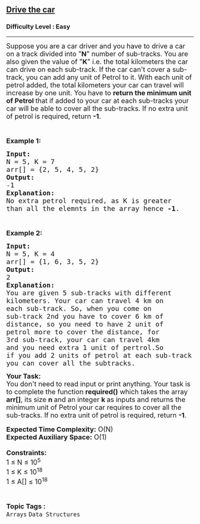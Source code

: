<h2><a href="https://practice.geeksforgeeks.org/problems/drive-the-car2541/1?page=11&difficulty[]=0&status[]=solved&sortBy=submissions">Drive the car</a></h2><h3>Difficulty Level : Easy</h3><hr><div class="problems_problem_content__Xm_eO"><p><span style="font-size: 18px;">Suppose you are a car driver and you have to drive a car on a track divided into "<strong>N</strong>" number of sub-tracks. You are also given the value of "<strong>K</strong>" i.e. the total kilometers the car can drive on each sub-track. If the car can't cover a sub-track, you can add any unit of Petrol to it. With each unit of petrol added, the total kilometers your car can travel will increase by one unit. You have to <strong>return the minimum unit of Petrol </strong>that if added to your car at each sub-tracks your car will be able to cover all the sub-tracks. If no extra unit of petrol is required, return <strong>-1</strong>.</span></p>
<p>&nbsp;</p>
<p><span style="font-size: 18px;"><strong>Example 1:</strong></span></p>
<pre><span style="font-size: 18px;"><strong>Input:</strong>
N = 5, K = 7
arr[] = {2, 5, 4, 5, 2}
<strong>Output:</strong>
-1</span>
<span style="font-size: 18px;"><strong>Explanation:
</strong>No extra petrol required, as K is greater
than all the elemnts in the array hence <strong>-1</strong>.</span></pre>
<p>&nbsp;</p>
<p><span style="font-size: 18px;"><strong>Example 2:</strong></span></p>
<pre><span style="font-size: 18px;"><strong>Input:</strong>
N = 5, K = 4
arr[] = {1, 6, 3, 5, 2}
<strong>Output:</strong>
2</span>
<span style="font-size: 18px;"><strong>Explanation:</strong>
You are given 5 sub-tracks with different
kilometers. Your car can travel 4 km on
each sub-track. So, when you come on
sub-track 2nd you have to cover 6 km of
distance, so you need to have 2 unit of
petrol more to cover the distance, for
3rd sub-track, your car can travel 4km <br>and you need extra 1 unit of pertrol.So<br>if you add 2 units of petrol at each sub-track<br>you can cover all the subtracks.</span></pre>
<p><span style="font-size: 18px;"><strong>Your Task:&nbsp;&nbsp;</strong><br>You don't need to read input or print anything. Your task is to complete the function <strong>required()</strong>&nbsp;which takes the array <strong>arr[]</strong>, its size <strong>n </strong>and an integer <strong>k </strong>as inputs and returns the minimum unit of Petrol<strong> </strong>your car requires to cover all the sub-tracks. If no extra unit of petrol is required, return <strong>-1</strong>.</span><br><br><span style="font-size: 18px;"><strong>Expected Time Complexity:</strong> O(N)<br><strong>Expected Auxiliary Space:</strong> O(1)<br><br><strong>Constraints:</strong><br>1 ≤ N ≤ 10<sup>5</sup></span><br><span style="font-size: 18px;">1 ≤ K ≤ 10<sup>18</sup><br>1 ≤ A[] ≤ 10<sup>18</sup></span></p></div><br><p><span style=font-size:18px><strong>Topic Tags : </strong><br><code>Arrays</code>&nbsp;<code>Data Structures</code>&nbsp;